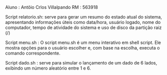 Aluno : Antôio Crlos Villalpando 
RM : 563918 

Script relatorio.sh: serve para gerar um resumo do estado atual do sistema,
apresentando informações úteis como data/hora, usuário logado, nome do computador,
tempo de atividade do sistema e uso de disco da partição raiz (/)

Script menu.sh : O script menu.sh é um menu interativo em shell script. 
Ele mostra opções para o usuário escolher e, com base na escolha, executa o comando correspondente. 

Script dado.sh : serve para simular o lançamento de um dado de 6 lados, exibindo um número aleatório entre 1 e 6.

